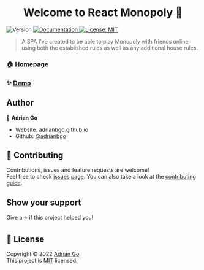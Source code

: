 <h1 align="center">Welcome to React Monopoly 👋</h1>
<p>
  <img alt="Version" src="https://img.shields.io/badge/version-0.1.0-blue.svg?cacheSeconds=2592000" />
  <a href="github.com/adrianbgo/react-monopoly" target="_blank">
    <img alt="Documentation" src="https://img.shields.io/badge/documentation-yes-brightgreen.svg" />
  </a>
  <a href="github.com/adrianbgo/react-monopoly/LICENSE" target="_blank">
    <img alt="License: MIT" src="https://img.shields.io/badge/License-MIT-yellow.svg" />
  </a>
</p>

> A SPA I've created to be able to play Monopoly with friends online using both the established rules as well as any additional house rules.

### 🏠 [Homepage](adrianbgo.github.io/react-monopoly)

### ✨ [Demo](adrianbgo.github.io/react-monopoly/demo)

## Author

👤 **Adrian Go**

* Website: adrianbgo.github.io
* Github: [@adrianbgo](https://github.com/adrianbgo)

## 🤝 Contributing

Contributions, issues and feature requests are welcome!<br />Feel free to check [issues page](github.com/adrianbgo/react-monopoly/issues). You can also take a look at the [contributing guide](github.com/adrianbgo/react-monopoly/docs/CONTRIBUTING.md).

## Show your support

Give a ⭐️ if this project helped you!

## 📝 License

Copyright © 2022 [Adrian Go](https://github.com/adrianbgo).<br />
This project is [MIT](github.com/adrianbgo/react-monopoly/LICENSE) licensed.
